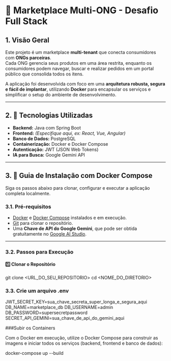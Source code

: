 # 🏪 Marketplace Multi-ONG - Desafio Full Stack

## 1. Visão Geral

Este projeto é um marketplace **multi-tenant** que conecta consumidores com **ONGs parceiras**.  
Cada ONG gerencia seus produtos em uma área restrita, enquanto os consumidores podem navegar, buscar e realizar pedidos em um portal público que consolida todos os itens.

A aplicação foi desenvolvida com foco em uma **arquitetura robusta, segura e fácil de implantar**, utilizando **Docker** para encapsular os serviços e simplificar o setup do ambiente de desenvolvimento.

---

## 2. 🧰 Tecnologias Utilizadas

- **Backend:** Java com Spring Boot  
- **Frontend:** *(Especifique aqui, ex: React, Vue, Angular)*  
- **Banco de Dados:** PostgreSQL  
- **Containerização:** Docker e Docker Compose  
- **Autenticação:** JWT (JSON Web Tokens)  
- **IA para Busca:** Google Gemini API  

---

## 3. 🚀 Guia de Instalação com Docker Compose

Siga os passos abaixo para clonar, configurar e executar a aplicação completa localmente.

### 3.1. Pré-requisitos

- [Docker](https://www.docker.com/get-started) e [Docker Compose](https://docs.docker.com/compose/install/) instalados e em execução.  
- [Git](https://git-scm.com/) para clonar o repositório.  
- Uma **Chave de API do Google Gemini**, que pode ser obtida gratuitamente no [Google AI Studio](https://aistudio.google.com/app/apikey).  

---

### 3.2. Passos para Execução

#### **1️⃣ Clonar o Repositório**

git clone <URL_DO_SEU_REPOSITORIO>
cd <NOME_DO_DIRETORIO>


### 3.3. Crie um arquivo .env

JWT_SECRET_KEY=sua_chave_secreta_super_longa_e_segura_aqui
DB_NAME=marketplace_db
DB_USERNAME=admin
DB_PASSWORD=supersecretpassword
SECRET_API_GEMINI=sua_chave_de_api_do_gemini_aqui

###Subir os Containers

Com o Docker em execução, utilize o Docker Compose para construir as imagens e iniciar todos os serviços (backend, frontend e banco de dados):

docker-compose up --build
